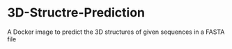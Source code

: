 # 3D-Structre-Prediction
A Docker image to predict the 3D structures of given sequences in a FASTA file
